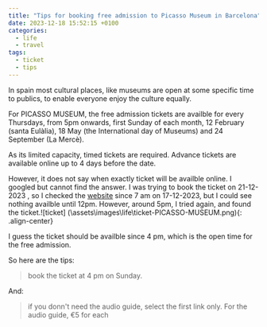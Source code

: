 ```yaml
---
title: "Tips for booking free admission to Picasso Museum in Barcelona"
date: 2023-12-18 15:52:15 +0100
categories:
  - life
  - travel
tags:
  - ticket
  - tips
---
```


In spain most cultural places, like museums are open at some specific time to publics, to enable everyone enjoy the culture equally.

For PICASSO MUSEUM, the free admission tickets are availble for every Thursdays, from 5pm onwards, first Sunday of each month, 12 February (santa Eulàlia), 18 May (the International day of Museums) and 24 September (La Mercè). 

As its limited capacity, timed tickets are required. Advance tickets are available online up to 4 days before the date. 

However, it does not say when exactly ticket will be availble online. I googled but cannot find the answer.
I was trying to book the ticket on 21-12-2023 , so I checked the [website][kramdown hp] since 7 am on 17-12-2023, but I could see nothing availble until 12pm. However, around 5pm, I tried again, and found the ticket.![ticket] (\assets\images\life\ticket-PICASSO-MUSEUM.png){: .align-center}

I guess the ticket should be availble since 4 pm, which is the open time for the free admission.

So here are the tips:
> book the ticket at 4 pm on Sunday.

And:
> if you donn't need the audio guide, select the first link only. For the audio guide,  €5 for each

[kramdown hp]: https://entrades.eicub.net:8443/muslinkIII/venda/index.jsp?lang=3&nom_cache=PICASSO&property=PICASSO&grupActiv=1#close

